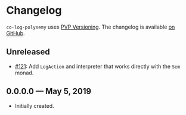 # Changelog

`co-log-polysemy` uses [PVP Versioning][1].
The changelog is available [on GitHub][2].

## Unreleased

* [#121](https://github.com/kowainik/co-log/issues/121):
  Add `LogAction` and interpreter that works directly with the `Sem` monad.

## 0.0.0.0 — May 5, 2019

* Initially created.

[1]: https://pvp.haskell.org
[2]: https://github.com/kowainik/co-log/releases
